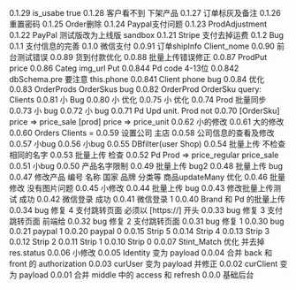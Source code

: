 0.1.29	is_usabe true
0.1.28	客户看不到 下架产品
0.1.27	订单标灰及备注
0.1.26	重置密码
0.1.25	Order删除
0.1.24	Paypal支付问题
0.1.23	ProdAdjustment
0.1.22	PayPal 测试版改为上线版 sandbox
0.1.21	Stripe 支付去掉运费
0.1.2	Bug
0.1.1	支付信息的完善
0.1.0	微信支付
0.0.91	订单shipInfo Client_nome
0.0.90	前台测试错误
0.0.89	货到付款优化
0.0.88	批量上传错误修正
0.0.87	ProdPut price
0.0.86	Categ img_url Put
0.0.844 Pd code 4-13位
0.0.842 dbSchema.pre 要注意
		this.phone
0.0.841 Client phone bug
0.0.84 	优化
0.0.83 	OrderProds OrderSkus bug
0.0.82 	OrderProd OrderSku query: Clients 
0.0.81 	小 Bug 
0.0.80 	小 优化 
0.0.75 	小 优化 
0.0.74 	Prod 批量同步 
0.0.73 	小 bug 
0.0.72 	小 bug
0.0.71	Pd Upd unit. Prod not 
0.0.70	[OrderSku] price => price_sale [prod] price => price_unit 
0.0.62	小的修改 
0.0.61	大的修改 
0.0.60	Orders Clients = 
0.0.59	设置公司 主店
0.0.58	公司信息的查看及修改
0.0.57	小bug
0.0.56	小bug
0.0.55	DBfilter(user Shop)
0.0.54	批量上传 不检查相同的名字
0.0.53	批量上传 检查
0.0.52	Pd Prod => price_regular price_sale
0.0.51	小bug
0.0.50	产品名字限制
0.0.49	批量上传 bug2
0.0.48	批量上传 bug
0.0.47	修改产品 编号 名称 国家 品牌 分类等 商品updateMany 优化
0.0.46	批量修改 没有图片问题
0.0.45	小修改
0.0.44	批量上传 bug
0.0.43	修改批量上传测试 成功
0.0.42	微信登录 成功
0.0.41	微信登录 1
0.0.40	Brand 和 Pd 的批量上传
0.0.34 	bug 修复 4 支付跳转页面 必须以 [https://] 开头
0.0.33 	bug 修复 3 支付跳转页面 前端给
0.0.32 	bug 修复 2 支付跳转页面
0.0.31 	bug 修复 1
0.0.30 	bug
0.0.21 	paypal 1
0.0.20 	paypal 0
0.0.15 	Strip 5
0.0.14 	Strip 4
0.0.13 	Strip 3
0.0.12 	Strip 2
0.0.11 	Strip 1
0.0.10 	Strip 0
0.0.07 	Stint_Match 优化 并去掉 res.status
0.0.06 	小修改
0.0.05 	Identity 变为 payload
0.0.04 	合并 back 和 front 的 authorization
0.0.03 	curUser 变为 payload 并修正
0.0.02 	curClient 变为 payload
0.0.01 	合并 middle 中的 access 和 refresh
0.0.0 	基础后台